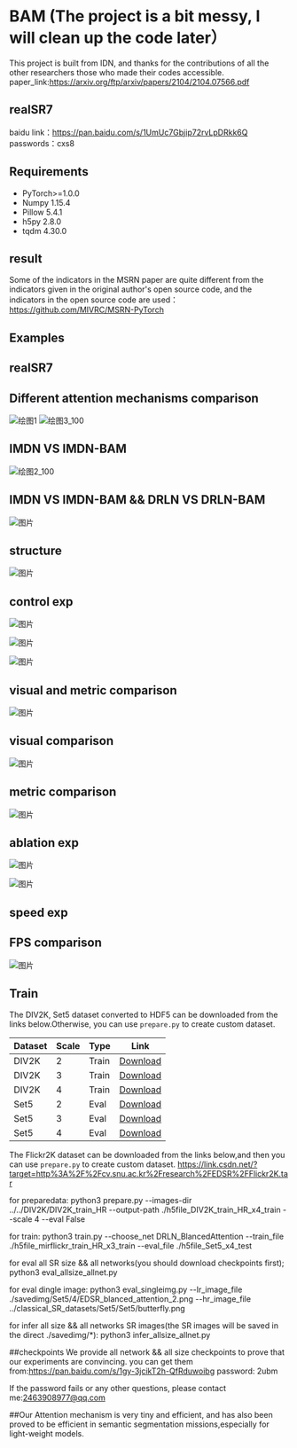 # BAM  (The project is a bit messy, I will clean up the code later）
This project is built from IDN, and thanks for the contributions of all the other researchers those who made their codes accessible.
paper_link:https://arxiv.org/ftp/arxiv/papers/2104/2104.07566.pdf

## realSR7
baidu link：https://pan.baidu.com/s/1UmUc7Gbjip72rvLpDRkk6Q 
passwords：cxs8

## Requirements

- PyTorch>=1.0.0
- Numpy 1.15.4
- Pillow 5.4.1
- h5py 2.8.0
- tqdm 4.30.0

## result

Some of the indicators in the MSRN paper are quite different from the indicators given in the original author's open source code, and the indicators in the open source code are used：https://github.com/MIVRC/MSRN-PyTorch

## Examples
## realSR7
## Different attention mechanisms comparison
![绘图1](https://user-images.githubusercontent.com/34860373/130089485-8d40eb69-0167-4484-b204-fe4c17166670.png)
![绘图3_100](https://user-images.githubusercontent.com/34860373/130089924-4c020291-b590-454b-acef-60a52565f260.png)
## IMDN VS IMDN-BAM
![绘图2_100](https://user-images.githubusercontent.com/34860373/130089747-fc77730e-3d85-40c0-b7c5-1585327b27f3.jpg)

## IMDN VS IMDN-BAM && DRLN VS DRLN-BAM
![图片](https://user-images.githubusercontent.com/34860373/122507062-1a1d4480-d032-11eb-8e15-bbaff11feca5.png)



## structure

![图片](https://user-images.githubusercontent.com/34860373/122319260-f505d480-cf52-11eb-84d4-d601a42295d9.png)

## control exp
![图片](https://user-images.githubusercontent.com/34860373/122320334-a822fd80-cf54-11eb-89f2-43f3cd02c500.png)

![图片](https://user-images.githubusercontent.com/34860373/122319127-c38d0900-cf52-11eb-85c5-b24672dce672.png)

![图片](https://user-images.githubusercontent.com/34860373/122319195-de5f7d80-cf52-11eb-9928-55d33061743d.png)

## visual and metric comparison
![图片](https://user-images.githubusercontent.com/34860373/122319315-09e26800-cf53-11eb-9939-47a37b611e98.png)

## visual comparison
![图片](https://user-images.githubusercontent.com/34860373/122319376-241c4600-cf53-11eb-9474-5948a442f7ac.png)

## metric comparison

![图片](https://user-images.githubusercontent.com/34860373/122320504-ea4c3f00-cf54-11eb-8759-4059a24cff8b.png)


## ablation exp
![图片](https://user-images.githubusercontent.com/34860373/122322135-8ecf8080-cf57-11eb-99f1-1f08b6ea2fed.png)

![图片](https://user-images.githubusercontent.com/34860373/122320164-672ae900-cf54-11eb-9158-6a7a37b3d631.png)


## speed exp

## FPS comparison
![图片](https://user-images.githubusercontent.com/34860373/122320206-7ad64f80-cf54-11eb-8434-6c622ddd2753.png)


## Train

The DIV2K, Set5 dataset converted to HDF5 can be downloaded from the links below.Otherwise, you can use `prepare.py` to create custom dataset.

| Dataset | Scale | Type | Link |
|---------|-------|------|------|
| DIV2K | 2 | Train | [Download](https://www.dropbox.com/s/41sn4eie37hp6rh/DIV2K_x2.h5?dl=0) |
| DIV2K | 3 | Train | [Download](https://www.dropbox.com/s/4piy2lvhrjb2e54/DIV2K_x3.h5?dl=0) |
| DIV2K | 4 | Train | [Download](https://www.dropbox.com/s/ie4a6t7f9n5lgco/DIV2K_x4.h5?dl=0) |
| Set5 | 2 | Eval | [Download](https://www.dropbox.com/s/b7v5vis8duh9vwd/Set5_x2.h5?dl=0) |
| Set5 | 3 | Eval | [Download](https://www.dropbox.com/s/768b07ncpdfmgs6/Set5_x3.h5?dl=0) |
| Set5 | 4 | Eval | [Download](https://www.dropbox.com/s/rtu89xyatbb71qv/Set5_x4.h5?dl=0) |

The Flickr2K dataset can be downloaded from the links below,and then you can use `prepare.py` to create custom dataset.
https://link.csdn.net/?target=http%3A%2F%2Fcv.snu.ac.kr%2Fresearch%2FEDSR%2FFlickr2K.tar

for preparedata:
python3 prepare.py --images-dir ../../DIV2K/DIV2K_train_HR --output-path ./h5file_DIV2K_train_HR_x4_train --scale 4 --eval False

for train:
python3 train.py --choose_net DRLN_BlancedAttention --train_file ./h5file_mirflickr_train_HR_x3_train --eval_file ./h5file_Set5_x4_test

for eval all SR size && all networks(you should download checkpoints first);
python3 eval_allsize_allnet.py

for eval dingle image:
python3 eval_singleimg.py --lr_image_file ./savedimg/Set5/4/EDSR_blanced_attention_2.png --hr_image_file ../classical_SR_datasets/Set5/Set5/butterfly.png

for infer all size && all networks SR images(the SR images will be saved in the direct ./savedimg/*):
python3 infer_allsize_allnet.py

##checkpoints
We provide all network && all size checkpoints to prove that our experiments are convincing.
you can get them from:https://pan.baidu.com/s/1gy-3jcikT2h-QfRduwoibg
password: 2ubm

If the password fails or any other questions, please contact me:2463908977@qq.com

##Our Attention mechanism is very tiny and efficient, and  has also been proved to be efficient in semantic segmentation missions,especially for light-weight models.
